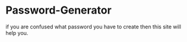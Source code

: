 # Password-Generator
 if you are confused what password you have to create then this site will help you.
